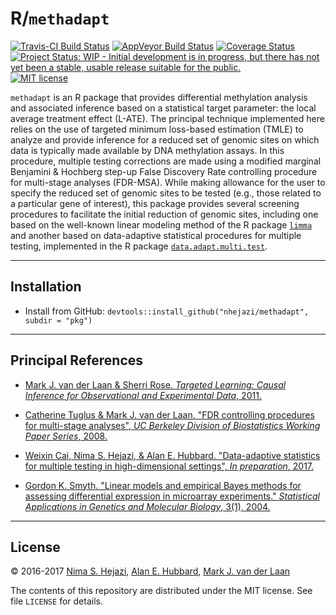 # R/`methadapt`

[![Travis-CI Build Status](https://travis-ci.org/nhejazi/methadapt.svg?branch=master)](https://travis-ci.org/nhejazi/methadapt)
[![AppVeyor Build  Status](https://ci.appveyor.com/api/projects/status/github/nhejazi/methadapt?branch=master&svg=true)](https://ci.appveyor.com/project/nhejazi/methadapt)
[![Coverage Status](https://img.shields.io/codecov/c/github/nhejazi/methadapt/master.svg)](https://codecov.io/github/nhejazi/methadapt?branch=master)
[![Project Status: WIP - Initial development is in progress, but there has not yet been a stable, usable release suitable for the public.](http://www.repostatus.org/badges/latest/wip.svg)](http://www.repostatus.org/#wip)
[![MIT license](http://img.shields.io/badge/license-MIT-brightgreen.svg)](http://opensource.org/licenses/MIT)


`methadapt` is an R package that provides differential methylation analysis
and associated inference based on a statistical target parameter: the local
average treatment effect (L-ATE). The principal technique implemented here
relies on the use of targeted minimum loss-based estimation (TMLE) to analyze
and provide inference for a reduced set of genomic sites on which data is
typically made available by DNA methylation assays. In this procedure, multiple
testing corrections are made using a modified marginal Benjamini & Hochberg
step-up False Discovery Rate controlling procedure for multi-stage analyses
(FDR-MSA). While making allowance for the user to specify the reduced set of
genomic sites to be tested (e.g., those related to a particular gene of
interest), this package provides several screening procedures to facilitate
the initial reduction of genomic sites, including one based on the well-known
linear modeling method of the R package
[`limma`](https://bioconductor.org/packages/release/bioc/html/limma.html) and
another based on data-adaptive statistical procedures for multiple testing,
implemented in the R package
[`data.adapt.multi.test`](https://github.com/wilsoncai1992/data.adapt.multi.test).

---

## Installation

- Install from GitHub: `devtools::install_github("nhejazi/methadapt", subdir = "pkg")`

---

## Principal References

* [Mark J. van der Laan & Sherri Rose. _Targeted Learning: Causal Inference for
    Observational and Experimental Data_,
    2011.](http://www.targetedlearningbook.com)

* [Catherine Tuglus & Mark J. van der Laan. "FDR controlling procedures for
    multi-stage analyses", _UC Berkeley Division of Biostatistics Working
    Paper Series_, 2008.](http://biostats.bepress.com/ucbbiostat/paper239/)

* [Weixin Cai, Nima S. Hejazi, & Alan E. Hubbard. "Data-adaptive statistics for
    multiple testing in high-dimensional settings", _In preparation_,
    2017.](https://www.overleaf.com/5660573pjjrxh#/25678897/)

* [Gordon K. Smyth. "Linear models and empirical Bayes methods for assessing
    differential expression in microarray experiments." _Statistical
    Applications in Genetics and Molecular Biology_, 3(1),
    2004.](http://www.statsci.org/smyth/pubs/ebayes.pdf)

---

## License

&copy; 2016-2017 [Nima S. Hejazi](http://nimahejazi.org), [Alan E.
Hubbard](http://sph.berkeley.edu/alan-hubbard), [Mark J. van der
Laan](https://www.stat.berkeley.edu/~laan/)

The contents of this repository are distributed under the MIT license. See file
`LICENSE` for details.
